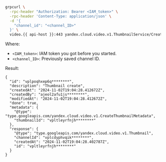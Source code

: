 ```bash
grpcurl \
  -rpc-header "Authorization: Bearer <IAM_token>" \
  -rpc-header 'Content-Type: application/json' \
  -d '{
    "channel_id": "<channel_ID>"
  }' \
  video.{{ api-host }}:443 yandex.cloud.video.v1.ThumbnailService/Create
```

Where:
* `<IAM_token>`: IAM token you got before you started.
* `<channel_ID>`: Previously saved channel ID.

Result:

```text
{
  "id": "vplpoqhxep6q********",
  "description": "Thumbnail create",
  "createdAt": "2024-11-02T19:04:28.412672Z",
  "createdBy": "ajeol2afu1js********",
  "modifiedAt": "2024-11-02T19:04:28.412672Z",
  "done": true,
  "metadata": {
    "@type": "type.googleapis.com/yandex.cloud.video.v1.CreateThumbnailMetadata",
    "thumbnailId": "vpltleyrfnjh********"
  },
  "response": {
    "@type": "type.googleapis.com/yandex.cloud.video.v1.Thumbnail",
    "channelId": "vplcdyphvqik********",
    "createdAt": "2024-11-02T19:04:28.402787Z",
    "id": "vpltleyrfnjh********"
  }
}
```